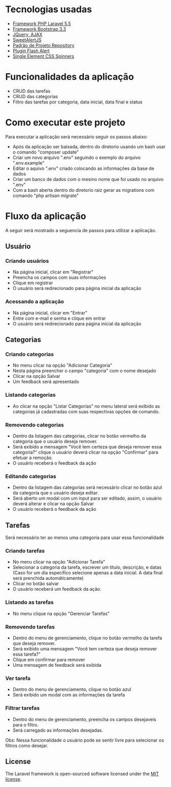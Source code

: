 
# Tecnologias usadas

 - [Framework PHP Laravel 5.5](https://laravel.com/docs/5.5/)
 - [Framework Bootstrap 3.3](http://getbootstrap.com/docs/3.3/)
 - [JQuery, AJAX](http://api.jquery.com/)
 - [SweetAlertJS](https://sweetalert.js.org/guides/#installation)
 - [Padrão de Projeto Repository](https://github.com/andersao/l5-repository)
 - [Plugin Flash Alert](https://github.com/laracasts/flash)
 - [Single Element CSS Spinners](https://github.com/lukehaas/css-loaders)

# Funcionalidades da aplicação

 - CRUD das tarefas
 - CRUD das categorias
 - Filtro das tarefas por categoria, data inicial, data final e status

# Como executar este projeto

Para executar a aplicação será necessário seguir os passos abaixo:

 - Após da aplicação ser baixada, dentro do diretorio usando um bash usar o comando "composer update"
 - Criar um novo arquivo ".env" seguindo o exemplo do arquivo ".env.example"
 - Editar o aquivo ".env" criado colocando as informações da base de dados
 - Criar um banco de dados com o mesmo nome que foi usado no arquivo ".env"
 - Com a bash aberta dentro do diretorio raiz gerar as migrations com comando "php artisan migrate"

# Fluxo da aplicação

A seguir será mostrado a seguencia de passos para utilizar a aplicação.

## Usuário

### Criando usuários

 - Na página inicial, clicar em "Registrar"
 - Preencha os campos com suas informações
 - Clique em registrar
 - O usuário será redirecionado para página inicial da aplicação
 
### Acessando a aplicação

 - Na página inicial, clicar em "Entrar"
 - Entre com e-mail e senha e clique em entrar
 - O usuário será redirecionado para página inicial da aplicação

## Categorias

### Criando categorias

 - No menu clicar na opção "Adicionar Categoria"
 - Nesta página preencher o campo "categoria" com o nome desejado
 - Clicar na opção Salvar
 - Um feedback será apresentado
 
### Listando categorias

 - Ao clicar na opção "Listar Categorias" no menu lateral será exibido as categorias já cadastradas 
 com suas respectivas opções de comando.
    
### Removendo categorias

 - Dentro da listagem das categorias, clicar no botão vermelho da categoria que o 
 usuário deseja remover.
 - Será exibido a mensagem "Você tem certeza que deseja remover essa categoria?" clique o usuário
  deverá clicar na opção "Confirmar" para efetuar a remoção.
 - O usuário receberá o feedback da ação
 
### Editando categorias
 - Dentro da listagem das categorias será necessário clicar no botão azul da categoria que o
 usuário deseja editar.
 - Será aberto um modal com um input para ser editado, assim, o usuário deverá alterar e clicar na
 opção Salvar
 - O usuário receberá o feedback da ação
 
## Tarefas
 Será necessário ter ao menos uma categoria para usar essa funcionalidade

### Criando tarefas

 - No menu clicar na opção "Adicionar Tarefa"
 - Selecionar a categoria da tarefa, escrever um titulo, descrição, e datas (Caso for um dia especifico selecione apenas a data inicial. A data final será prenchida automáticamente)
 - Clicar no botão salvar
 - O usuário receberá um feedback da ação.
 
### Listando as tarefas

 - No menu clique na opção "Gerenciar Tarefas"

### Removendo tarefas

 - Dentro do menu de gerenciamento, clique no botão vermelho da tarefa que deseja remover.
 - Será exibido uma mensagem "Você tem certeza que deseja remover essa tarefa?"
 - Clique em confirmar para remover
 - Uma mensagem de feedback será exibida
 
### Ver tarefa

 - Dentro do menu de gerenciamento, clique no botão azul
 - Será exibido um modal com as informações da tarefa
 
### Filtrar tarefas

 - Dentro do menu de gerenciamento, preencha os campos desejaveis para o filtro.
 - Será carregado as informações desejadas.
 
 Obs: Nessa funcionalidade o usuário pode se sentir livre para selecionar os filtros como desejar.
 
 
## License
 
The Laravel framework is open-sourced software licensed under the [MIT license](https://opensource.org/licenses/MIT).